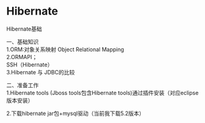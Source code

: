 # Hibernate
Hibernate基础

一、基础知识</br>
1.ORM:对象关系映射 Object Relational Mapping</br>
2.ORMAPI；</br>
SSH（Hibernate）</br>
3.Hibernate 与 JDBC的比较</br>

二、准备工作</br>
1.Hibernate tools (Jboss tools包含Hibernate tools)通过插件安装（对应eclipse版本安装）</br>

2.下载hibernate jar包+mysql驱动（当前我下载5.2版本）</br>